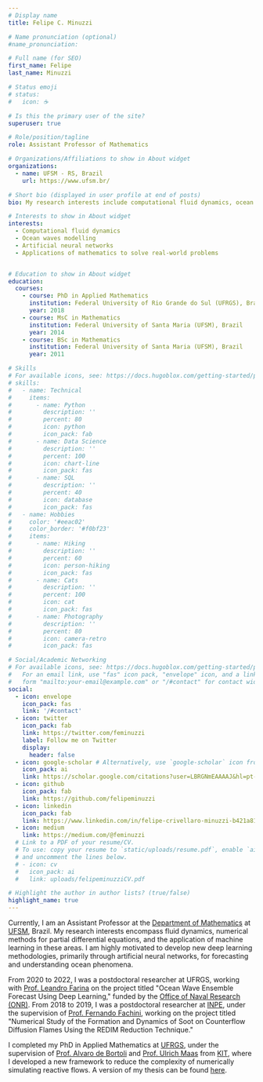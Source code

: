 ```yaml
---
# Display name
title: Felipe C. Minuzzi

# Name pronunciation (optional)
#name_pronunciation:

# Full name (for SEO)
first_name: Felipe
last_name: Minuzzi

# Status emoji
# status:
#   icon: ☕️

# Is this the primary user of the site?
superuser: true

# Role/position/tagline
role: Assistant Professor of Mathematics

# Organizations/Affiliations to show in About widget
organizations:
  - name: UFSM - RS, Brazil
    url: https://www.ufsm.br/

# Short bio (displayed in user profile at end of posts)
bio: My research interests include computational fluid dynamics, ocean waves and neural networks, both theoretically and applied to real world problems.

# Interests to show in About widget
interests:
  - Computational fluid dynamics
  - Ocean waves modelling
  - Artificial neural networks
  - Applications of mathematics to solve real-world problems


# Education to show in About widget
education:
  courses:
    - course: PhD in Applied Mathematics
      institution: Federal University of Rio Grande do Sul (UFRGS), Brazil
      year: 2018
    - course: MsC in Mathematics 
      institution: Federal University of Santa Maria (UFSM), Brazil
      year: 2014
    - course: BSc in Mathematics
      institution: Federal University of Santa Maria (UFSM), Brazil
      year: 2011

# Skills
# For available icons, see: https://docs.hugoblox.com/getting-started/page-builder/#icons
# skills:
#   - name: Technical
#     items:
#       - name: Python
#         description: ''
#         percent: 80
#         icon: python
#         icon_pack: fab
#       - name: Data Science
#         description: ''
#         percent: 100
#         icon: chart-line
#         icon_pack: fas
#       - name: SQL
#         description: ''
#         percent: 40
#         icon: database
#         icon_pack: fas
#   - name: Hobbies
#     color: '#eeac02'
#     color_border: '#f0bf23'
#     items:
#       - name: Hiking
#         description: ''
#         percent: 60
#         icon: person-hiking
#         icon_pack: fas
#       - name: Cats
#         description: ''
#         percent: 100
#         icon: cat
#         icon_pack: fas
#       - name: Photography
#         description: ''
#         percent: 80
#         icon: camera-retro
#         icon_pack: fas

# Social/Academic Networking
# For available icons, see: https://docs.hugoblox.com/getting-started/page-builder/#icons
#   For an email link, use "fas" icon pack, "envelope" icon, and a link in the
#   form "mailto:your-email@example.com" or "/#contact" for contact widget.
social:
  - icon: envelope
    icon_pack: fas
    link: '/#contact'
  - icon: twitter
    icon_pack: fab
    link: https://twitter.com/feminuzzi
    label: Follow me on Twitter
    display:
      header: false
  - icon: google-scholar # Alternatively, use `google-scholar` icon from `ai` icon pack
    icon_pack: ai
    link: https://scholar.google.com/citations?user=LBRGNmEAAAAJ&hl=pt-BR
  - icon: github
    icon_pack: fab
    link: https://github.com/felipeminuzzi
  - icon: linkedin
    icon_pack: fab
    link: https://www.linkedin.com/in/felipe-crivellaro-minuzzi-b421a8190
  - icon: medium
    link: https://medium.com/@feminuzzi
  # Link to a PDF of your resume/CV.
  # To use: copy your resume to `static/uploads/resume.pdf`, enable `ai` icons in `params.yaml`,
  # and uncomment the lines below.
  # - icon: cv
  #   icon_pack: ai
  #   link: uploads/felipeminuzziCV.pdf

# Highlight the author in author lists? (true/false)
highlight_name: true
---
```


Currently, I am an Assistant Professor at the [Department of Mathematics](https://www.ufsm.br/unidades-universitarias/ccne/departamentos/depto-de-matematica) at [UFSM](www.ufsm.br), Brazil. My research interests encompass fluid dynamics, numerical methods for partial differential equations, and the application of machine learning in these areas. I am highly motivated to develop new deep learning methodologies, primarily through artificial neural networks, for forecasting and understanding ocean phenomena.

From 2020 to 2022, I was a postdoctoral researcher at UFRGS, working with [Prof. Leandro Farina](http://www.mat.ufrgs.br/~farina/english/) on the project titled "Ocean Wave Ensemble Forecast Using Deep Learning," funded by the [Office of Naval Research (ONR)](https://www.onr.navy.mil/). From 2018 to 2019, I was a postdoctoral researcher at [INPE](https://www.gov.br/inpe/pt-br), under the supervision of [Prof. Fernando Fachini](https://www.researchgate.net/profile/Fernando-Fachini), working on the project titled "Numerical Study of the Formation and Dynamics of Soot on Counterflow Diffusion Flames Using the REDIM Reduction Technique."

I completed my PhD in Applied Mathematics at [UFRGS](www.ufrgs.br), under the supervision of [Prof. Alvaro de Bortoli](http://www.mat.ufrgs.br/~dbortoli/) and [Prof. Ulrich Maas](https://www.itt.kit.edu/21_88.php) from [KIT](https://www.kit.edu/), where I developed a new framework to reduce the complexity of numerically simulating reactive flows. A version of my thesis can be found [here](www.bibliotecadigital.ufrgs.br/da.php?nrb=001075720&loc=2018&l=a9e8703e0a330c2d).

